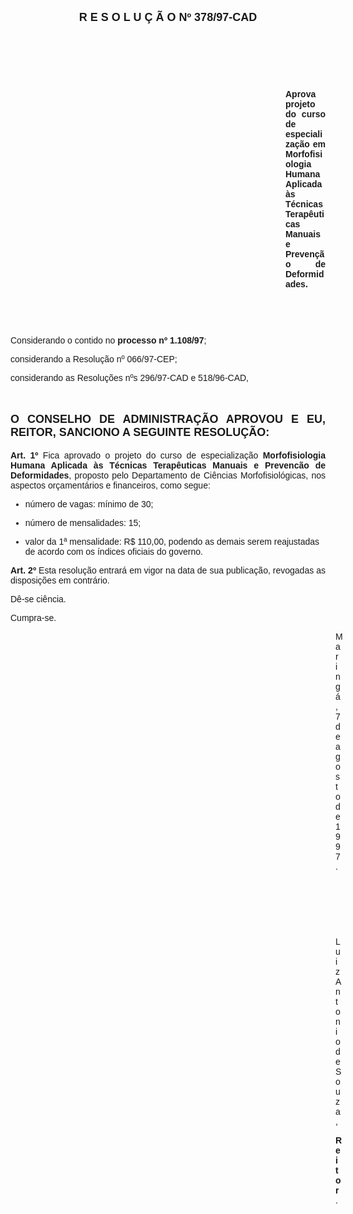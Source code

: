 <BODY>

<B><FONT FACE="Arial" SIZE=4><P ALIGN="CENTER">R E S O L U &Ccedil; &Atilde; O   Nº 378/97-CAD</P>
</B></FONT><FONT FACE="Arial">
<P>&nbsp;</P>
<P>&nbsp;</P>
<P>&nbsp;</P><DIR>
<DIR>
<DIR>
<DIR>
<DIR>
<DIR>
<DIR>
<DIR>
<DIR>
<DIR>
<DIR>

<B><P ALIGN="JUSTIFY">Aprova projeto do curso de especializa&ccedil;&atilde;o em Morfofisiologia Humana Aplicada &agrave;s T&eacute;cnicas Terap&ecirc;uticas Manuais e Preven&ccedil;&atilde;o de Deformidades.</P>
</B>
<P>&nbsp;</P>
<P>&nbsp;</P></DIR>
</DIR>
</DIR>
</DIR>
</DIR>
</DIR>
</DIR>
</DIR>
</DIR>
</DIR>
</DIR>

<P>&#9;&#9;Considerando o contido no <B>processo nº 1.108/97</B>;</P>
<P>&#9;&#9;considerando a Resolu&ccedil;&atilde;o nº 066/97-CEP;</P>
<P ALIGN="JUSTIFY">&#9;&#9;considerando as Resolu&ccedil;&otilde;es nºs 296/97-CAD e 518/96-CAD,</P>
<P ALIGN="JUSTIFY"></P>
<P ALIGN="JUSTIFY">&nbsp;</P>
</FONT><B><FONT FACE="Arial" SIZE=4><P ALIGN="JUSTIFY">O CONSELHO DE ADMINISTRA&Ccedil;&Atilde;O APROVOU E EU, REITOR, SANCIONO A SEGUINTE RESOLU&Ccedil;&Atilde;O:</P>
</B></FONT><FONT FACE="Arial"><P ALIGN="JUSTIFY"></P>
<P ALIGN="JUSTIFY">&#9;&#9;<B>Art. 1º </B>Fica aprovado o projeto do curso de especializa&ccedil;&atilde;o <B>Morfofisiologia Humana Aplicada &agrave;s T&eacute;cnicas Terap&ecirc;uticas Manuais e Prevenc&atilde;o de Deformidades</B>, proposto pelo Departamento de Ci&ecirc;ncias Morfofisiol&oacute;gicas, nos aspectos or&ccedil;ament&aacute;rios e financeiros, como segue:</P>

<UL>
<P ALIGN="JUSTIFY"><LI>n&uacute;mero de vagas: m&iacute;nimo de 30;</LI></P>
<P ALIGN="JUSTIFY"><LI>n&uacute;mero de mensalidades: 15;</LI></P>
<P ALIGN="JUSTIFY"><LI>valor da 1ª mensalidade: R$ 110,00, podendo as demais serem reajustadas de acordo com os &iacute;ndices oficiais do governo.</LI></P></UL>

<P ALIGN="JUSTIFY">&#9;&#9;<B>Art. 2º</B> Esta resolu&ccedil;&atilde;o entrar&aacute; em vigor na data de sua publica&ccedil;&atilde;o, revogadas as disposi&ccedil;&otilde;es em contr&aacute;rio.</P>
<P>&#9;&#9;D&ecirc;-se ci&ecirc;ncia.</P>
<P>&#9;&#9;Cumpra-se.</P>
<DIR>
<DIR>
<DIR>
<DIR>
<DIR>
<DIR>
<DIR>
<DIR>
<DIR>
<DIR>
<DIR>
<DIR>
<DIR>

<P>Maring&aacute;, 7 de agosto de 1997.</P>

<P>&nbsp;</P>
<P>&nbsp;</P>
<P>&nbsp;</P>
<P>Luiz Antonio de Souza,</P>
<B><P>Reitor</B>.</P></DIR>
</DIR>
</DIR>
</DIR>
</DIR>
</DIR>
</DIR>
</DIR>
</DIR>
</DIR>
</DIR>
</DIR>
</DIR>
</FONT></BODY>
